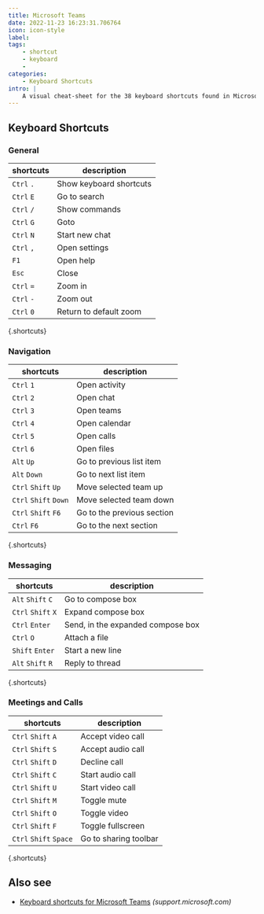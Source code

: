 ```yaml
---
title: Microsoft Teams
date: 2022-11-23 16:23:31.706764
icon: icon-style
label: 
tags: 
    - shortcut
    - keyboard
    - 
categories:
    - Keyboard Shortcuts
intro: |
    A visual cheat-sheet for the 38 keyboard shortcuts found in Microsoft Teams
---
```




Keyboard Shortcuts
------------------



### General

shortcuts | description
---|---
`Ctrl` `.`  | Show keyboard shortcuts
`Ctrl` `E`  | Go to search
`Ctrl` `/`  | Show commands
`Ctrl` `G`  | Goto
`Ctrl` `N`  | Start new chat
`Ctrl` `,`  | Open settings
`F1`  | Open help
`Esc`  | Close
`Ctrl` `=`  | Zoom in
`Ctrl` `-`  | Zoom out
`Ctrl` `0`  | Return to default zoom
{.shortcuts}


### Navigation

shortcuts | description
---|---
`Ctrl` `1`  | Open activity
`Ctrl` `2`  | Open chat
`Ctrl` `3`  | Open teams
`Ctrl` `4`  | Open calendar
`Ctrl` `5`  | Open calls
`Ctrl` `6`  | Open files
`Alt` `Up`  | Go to previous list item
`Alt` `Down`  | Go to next list item
`Ctrl` `Shift` `Up`  | Move selected team up
`Ctrl` `Shift` `Down`  | Move selected team down
`Ctrl` `Shift` `F6`  | Go to the previous section
`Ctrl` `F6`  | Go to the next section
{.shortcuts}


### Messaging

shortcuts | description
---|---
`Alt` `Shift` `C`  | Go to compose box
`Ctrl` `Shift` `X`  | Expand compose box
`Ctrl` `Enter`  | Send, in the expanded compose box
`Ctrl` `O`  | Attach a file
`Shift` `Enter`  | Start a new line
`Alt` `Shift` `R`  | Reply to thread
{.shortcuts}


### Meetings and Calls

shortcuts | description
---|---
`Ctrl` `Shift` `A`  | Accept video call
`Ctrl` `Shift` `S`  | Accept audio call
`Ctrl` `Shift` `D`  | Decline call
`Ctrl` `Shift` `C`  | Start audio call
`Ctrl` `Shift` `U`  | Start video call
`Ctrl` `Shift` `M`  | Toggle mute
`Ctrl` `Shift` `O`  | Toggle video
`Ctrl` `Shift` `F`  | Toggle fullscreen
`Ctrl` `Shift` `Space`  | Go to sharing toolbar
{.shortcuts}




Also see
--------
- [Keyboard shortcuts for Microsoft Teams](https://support.microsoft.com/en-us/office/keyboard-shortcuts-for-microsoft-teams-2e8e2a70-e8d8-4a19-949b-4c36dd5292d2) _(support.microsoft.com)_
